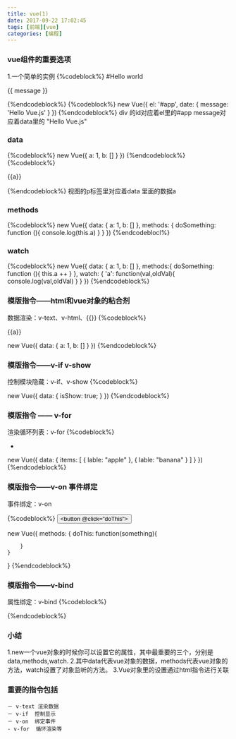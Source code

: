 ```yaml
---
title: vue(1)
date: 2017-09-22 17:02:45
tags: [前端][vue]
categories: [编程]
---
```


### vue组件的重要选项

1.一个简单的实例
{%codeblock%}
#Hello world
    <div id="app">
        {{ message }}
    </div>

{%endcodeblock%}
{%codeblock%}
new Vue({
    el: '#app',
    date: {
        message: 'Hello Vue.js'
    }
})
{%endcodeblock%}
div 的id对应着el里的#app
message对应着data里的 "Hello Vue.js"

### data
{%codeblock%}
new Vue({
    a: 1,
    b: []
    }
})
{%endcodeblock%}
{%codeblock%}
<p>{{a}}</p>
{%endcodeblock%}
视图的p标签里对应着data 里面的数据a

### methods
{%codeblock%}
new Vue({
    data: {
        a: 1,
        b: []
    },
    methods: {
        doSomething: function (){
            console.log(this.a)
        }
    }
})
{%endcodeblocl%}


### watch 
{%codeblock%}
new Vue({
    data: {
        a: 1,
        b: []
    },
    methods:{
        doSomething: function (){
            this.a ++
        }
    },
    watch: {
        'a': function(val,oldVal){
            console.log(val,oldVal)
        }
    }
})
{%endcodeblock%}


### 模版指令——html和vue对象的粘合剂

数据渲染：v-text、v-html、{{}}
{%codeblock%}
<p>{{a}}</p>
<p v-text='a'></p>
<p v-html='a'></p>


new Vue({
    data: {
        a: 1,
        b: []
    }
})
{%endcodeblock%}

### 模版指令——v-if  v-show

控制模块隐藏：v-if、v-show
{%codeblock%}
<p v-if="isShow"></p>
<p v-show="isShow"></p>


new Vue({
    data: {
        isShow: true;
    }
})
{%endcodeblock%}


### 模版指令 —— v-for
渲染循环列表：v-for 
{%codeblock%}
<ul>
    <li v-for="item in items">
        <p v-text="item.label"></p>
    </li>
</ul>


new Vue({
    data: {
        items: [
            {
                lable: "apple"
            },
            {
                lable: "banana"
            }
        ]
    }
})
{%endcodeblock%}

### 模版指令——v-on  事件绑定

事件绑定：v-on

{%codeblock%}
<button v-on="doThis"></botton>
<button @click="doThis"></button>


new Vue({
    methods: {
        doThis: function(something){

        }
    }
}
{%endcodeblock%}


### 模版指令——v-bind

属性绑定：v-bind
{%codeblock%}
<img v-bind:src="imgageSrc"/>

<div :class="{ red: isRed }"></div>
<div :class="[classA,classB]"></div>
<div :class="[classA,{ classB: isB,classC: isC}]">
{%endcodeblock%}

### 小结
1.new一个vue对象的时候你可以设置它的属性，其中最重要的三个，分别是data,methods,watch.
2.其中data代表vue对象的数据，methods代表vue对象的方法，watch设置了对象监听的方法。
3.Vue对象里的设置通过html指令进行关联

### 重要的指令包括
    － v-text 渲染数据
    － v-if  控制显示
    － v-on  绑定事件
    - v-for  循环渲染等